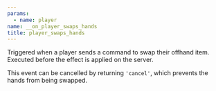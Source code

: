 ```yaml
---
params:
  - name: player
name: __on_player_swaps_hands
title: player_swaps_hands
---
```


Triggered when a player sends a command to swap their offhand item. Executed
before the effect is applied on the server.

This event can be cancelled by returning `'cancel'`, which prevents the hands
from being swapped.
